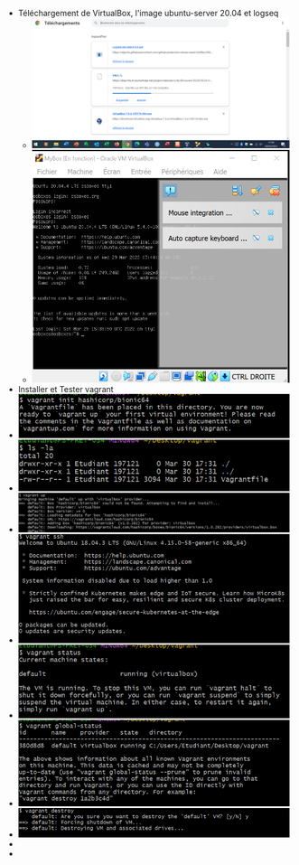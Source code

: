 - Téléchargement de VirtualBox, l'image ubuntu-server 20.04 et logseq
	- ![image.png](../assets/image_1680018368167_0.png)
	- ![image.png](../assets/image_1680081459088_0.png)
- Installer et Tester vagrant
- ![image.png](../assets/image_1680190362094_0.png)
- ![image.png](../assets/image_1680190381497_0.png)
- ![image.png](../assets/image_1680190683499_0.png)
- ![image.png](../assets/image_1680190968106_0.png)
- ![image.png](../assets/image_1680191034480_0.png)
- ![image.png](../assets/image_1680191135844_0.png)
- ![image.png](../assets/image_1680191206738_0.png)
-
-